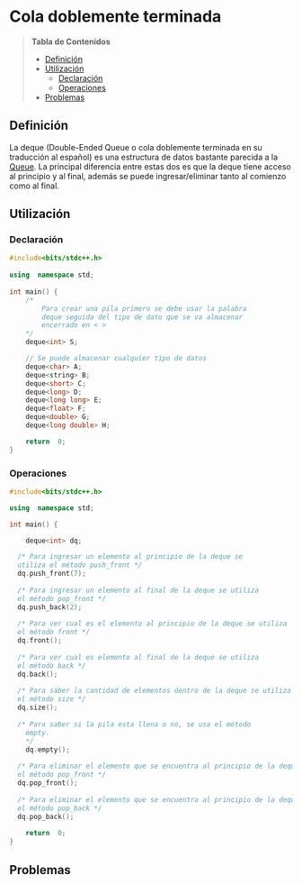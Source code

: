 # Cola doblemente terminada


> **Tabla de Contenidos**
> * [Definición](#Definición)
> * [Utilización](#Utilización)
>   * [Declaración](#Declaración)
>   * [Operaciones](#Operaciones)
> * [Problemas](#Problemas)

## Definición

La deque (Double-Ended Queue o cola doblemente terminada en su traducción al español) es una estructura de datos bastante parecida a la [Queue](/edd_lineales/colas.md). La principal diferencia entre estas dos es que la deque tiene acceso al principio y al final, además se puede ingresar/eliminar tanto al comienzo como al final.

## Utilización

### Declaración
```cpp
#include<bits/stdc++.h>
 
using  namespace std;
  
int main() {
	/*
		Para crear una pila primero se debe usar la palabra
		deque seguida del tipo de dato que se va almacenar 
		encerrado en < >
	*/
	deque<int> S;

	// Se puede almacenar cualquier tipo de datos
	deque<char> A;
	deque<string> B;
	deque<short> C;
	deque<long> D;
	deque<long long> E;
	deque<float> F;
	deque<double> G;
	deque<long double> H;

	return  0;
}
```

### Operaciones
```cpp
#include<bits/stdc++.h>

using  namespace std;

int main() {

	deque<int> dq;

  /* Para ingresar un elemento al principio de la deque se 
  utiliza el método push_front */
  dq.push_front(7);
  
  /* Para ingresar un elemento al final de la deque se utiliza
  el método pop_front */ 
  dq.push_back(2);
  
  /* Para ver cual es el elemento al principio de la deque se utiliza
  el método front */
  dq.front();
  
  /* Para ver cual es elemento al final de la deque se utiliza
  el método back */
  dq.back();
  
  /* Para saber la cantidad de elementos dentro de la deque se utiliza
  el método size */
  dq.size();
  
  /* Para saber si la pila esta llena o no, se usa el método
	empty.
	*/
	dq.empty();
	
  /* Para eliminar el elemento que se encuentra al principio de la deque se utiliza
  el método pop_front */
  dq.pop_front();
  
  /* Para eliminar el elemento que se encuentra al principio de la deque se utiliza
  el método pop_back */
  dq.pop_back();
  
	return  0;
}
```

## Problemas
